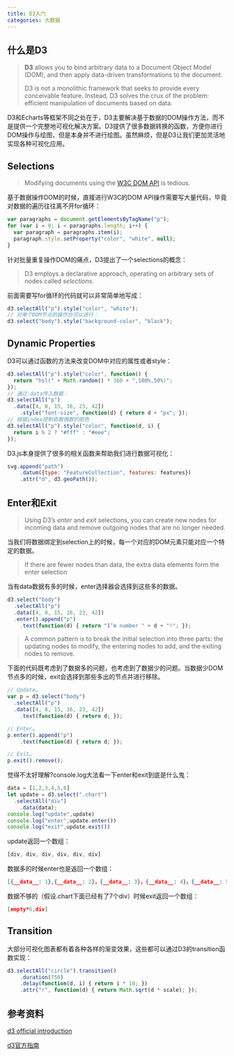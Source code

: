 ```yaml
---
title: D3入门
categories: 大数据
---
```


## 什么是D3

> **D3** allows you to bind arbitrary data to a Document Object Model (DOM), and then apply data-driven transformations to the document. 
>
> D3 is not a monolithic framework that seeks to provide every conceivable feature. Instead, D3 solves the crux of the problem: efficient manipulation of documents based on data. 

D3和Echarts等框架不同之处在于，D3主要解决基于数据的DOM操作方法，而不是提供一个完整地可视化解决方案。D3提供了很多数据转换的函数，方便你进行DOM操作与绘图，但是本身并不进行绘图。虽然麻烦，但是D3让我们更加灵活地实现各种可视化应用。

<!-- more -->

## Selections

> Modifying documents using the [W3C DOM API](https://www.w3.org/DOM/DOMTR) is tedious.

基于数据操作DOM的时候，直接进行W3C的DOM API操作需要写大量代码，毕竟对数据的遍历往往离不开for循环：

```javascript
var paragraphs = document.getElementsByTagName("p");
for (var i = 0; i < paragraphs.length; i++) {
  var paragraph = paragraphs.item(i);
  paragraph.style.setProperty("color", "white", null);
}
```

针对批量重复操作DOM的痛点，D3提出了一个selections的概念：

> D3 employs a declarative approach, operating on arbitrary sets of nodes called *selections*. 

前面需要写for循环的代码就可以非常简单地写成：

```javascript
d3.selectAll("p").style("color", "white");
// 对单个DOM节点的操作也可以进行：
d3.select("body").style("background-color", "black");
```

## Dynamic Properties

D3可以通过函数的方法来改变DOM中对应的属性或者style：

```javascript
d3.selectAll("p").style("color", function() {
  return "hsl(" + Math.random() * 360 + ",100%,50%)";
});
// 通过.data传入数据：
d3.selectAll("p")
  .data([4, 8, 15, 16, 23, 42])
    .style("font-size", function(d) { return d + "px"; });
// 根据index控制奇数偶数的颜色
d3.selectAll("p").style("color", function(d, i) {
  return i % 2 ? "#fff" : "#eee";
});
```

D3.js本身提供了很多的相关函数来帮助我们进行数据可视化：

```javascript
svg.append("path")
    .datum({type: "FeatureCollection", features: features})
    .attr("d", d3.geoPath());
```

## Enter和Exit

> Using D3’s *enter* and *exit* selections, you can create new nodes for incoming data and remove outgoing nodes that are no longer needed.

当我们将数据绑定到selection上的时候，每一个对应的DOM元素只能对应一个特定的数据。

> If there are fewer nodes than data, the extra data elements form the enter selection

当有data数据有多的时候，enter选择器会选择到这些多的数据。

```javascript
d3.select("body")
  .selectAll("p")
  .data([4, 8, 15, 16, 23, 42])
  .enter().append("p")
    .text(function(d) { return "I’m number " + d + "!"; });
```

> A common pattern is to break the initial selection into three parts: the updating nodes to modify, the entering nodes to add, and the exiting nodes to remove.

下面的代码既考虑到了数据多的问题，也考虑到了数据少的问题。当数据少DOM节点多的时候，exit会选择到那些多出的节点并进行移除。

```javascript
// Update…
var p = d3.select("body")
  .selectAll("p")
  .data([4, 8, 15, 16, 23, 42])
    .text(function(d) { return d; });

// Enter…
p.enter().append("p")
    .text(function(d) { return d; });

// Exit…
p.exit().remove();
```

觉得不太好理解?console.log大法看一下enter和exit到底是什么鬼：

```javascript
data = [1,2,3,4,5,6]
let update = d3.select(".chart")
  .selectAll("div")
    .data(data);
console.log("update",update)
console.log("enter",update.enter())
console.log("exit",update.exit())
```

update返回一个数组：

```javascript
[div, div, div, div, div, div]
```

数据多的时候enter也是返回一个数组：

```json
[{__data__: 1},{__data__: 2}，{__data__: 3}，{__data__: 4}，{__data__: 5}，{__data__: 6}]
```

数据不够的（假设.chart下面已经有了7个div）时候exit返回一个数组：

```json
[empty*6,div]
```

## Transition

大部分可视化图表都有着各种各样的渐变效果，这些都可以通过D3的transition函数实现：

```javascript
d3.selectAll("circle").transition()
    .duration(750)
    .delay(function(d, i) { return i * 10; })
    .attr("r", function(d) { return Math.sqrt(d * scale); });
```

## 参考资料

[d3 official introduction](https://d3js.org/#selections)

[d3官方指南](https://github.com/d3/d3/wiki/Tutorials)

